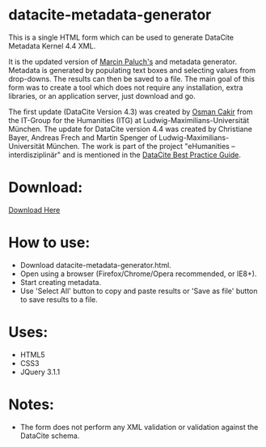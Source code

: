 datacite-metadata-generator
===========================

This is a single HTML form which can be used to generate DataCite Metadata Kernel 4.4 XML. 

It is the updated version of [Marcin Paluch's](https://github.com/mpaluch/datacite-metadata-generator) and metadata generator.
Metadata is generated by populating text boxes and selecting values from drop-downs. The results can then be saved to a file. The main goal of this form was to create a tool which does not require any installation, extra libraries, or an application server, just download and go.

The first update (DataCite Version 4.3) was created by [Osman Cakir](https://github.com/osmancakir) from the IT-Group for the Humanities (ITG) at Ludwig-Maximilians-Universität München. The update for DataCite version 4.4 was created by Christiane Bayer, Andreas Frech and Martin Spenger of Ludwig-Maximilians-Universität München. The work is part of the project "eHumanities – interdisziplinär" and is mentioned in the [DataCite Best Practice Guide](https://github.com/UB-LMU/DataCite_BestPracticeGuide).

Download:
=========
[Download Here](https://github.com/UB-LMU/datacite-metadata-generator/blob/master/index.html)

How to use:
===========
- Download datacite-metadata-generator.html.
- Open using a browser (Firefox/Chrome/Opera recommended, or IE8+).
- Start creating metadata.
- Use 'Select All' button to copy and paste results or 'Save as file' button to save results to a file.

Uses:
=====
- HTML5
- CSS3
- JQuery 3.1.1

Notes:
======
- The form does not perform any XML validation or validation against the DataCite schema.



